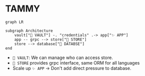 TAMMY
====

```mermaid
graph LR

subgraph Architecture
	vault["🔐 VAULT"] -. "credentials" .-> app["✨ APP"]
	app -- grpc --> store["🏪 STORE"]
	store --> database["📁 DATABSE"]
end
```

- `🔐 VAULT`: We can manage who can access store.
- `🏪 STORE` provides grpc interface, same ORM for all languages
- Scale up `✨ APP` -> Don't add direct pressure to database.
